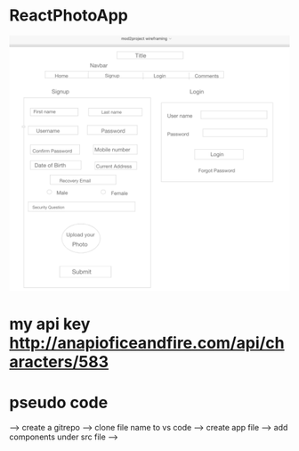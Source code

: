 # ReactPhotoApp
![wireframe](./Screen%20Shot%202020-04-15%20at%2011.15.12%20PM.png)
# my api key http://anapioficeandfire.com/api/characters/583
# pseudo code
--> create a gitrepo
--> clone file name to vs code
--> create app file 
--> add components under src file
-->